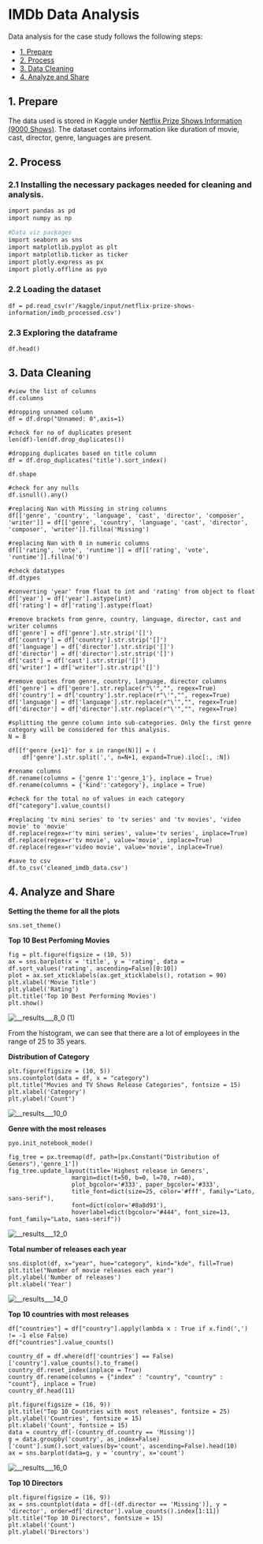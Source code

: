# IMDb Data Analysis

Data analysis for the case study follows the following steps:

* [1. Prepare](#1-prepare)
* [2. Process](#2-process)
* [3. Data Cleaning](#3-data-cleaning)
* [4. Analyze and Share](#4-analyze-and-share)

## 1. Prepare
The data used is stored in Kaggle under [Netflix Prize Shows Information (9000 Shows)](https://www.kaggle.com/datasets/akashguna/netflix-prize-shows-information). The dataset contains information like duration of movie, cast, director, genre, languages are present.

## 2. Process

### 2.1 Installing the necessary packages needed for cleaning and analysis.

```bash
import pandas as pd
import numpy as np

#Data viz packages
import seaborn as sns
import matplotlib.pyplot as plt
import matplotlib.ticker as ticker
import plotly.express as px
import plotly.offline as pyo
```

### 2.2 Loading the dataset
```
df = pd.read_csv(r'/kaggle/input/netflix-prize-shows-information/imdb_processed.csv')
```

### 2.3 Exploring the dataframe
```
df.head()
```

## 3. Data Cleaning
```
#view the list of columns
df.columns
```
```
#dropping unnamed column
df = df.drop("Unnamed: 0",axis=1)
```
```
#check for no of duplicates present
len(df)-len(df.drop_duplicates())
```
```
#dropping duplicates based on title column
df = df.drop_duplicates('title').sort_index()
```
```
df.shape
```
```
#check for any nulls
df.isnull().any()
```
```
#replacing Nan with Missing in string columns
df[['genre', 'country', 'language', 'cast', 'director', 'composer', 'writer']] = df[['genre', 'country', 'language', 'cast', 'director', 'composer', 'writer']].fillna('Missing')
```
```
#replacing Nan with 0 in numeric columns
df[['rating', 'vote', 'runtime']] = df[['rating', 'vote', 'runtime']].fillna('0')
```
```
#check datatypes
df.dtypes
```
```
#converting 'year' from float to int and 'rating' from object to float
df['year'] = df['year'].astype(int)
df['rating'] = df['rating'].astype(float)
```
```
#remove brackets from genre, country, language, director, cast and writer columns
df['genre'] = df['genre'].str.strip('[]')
df['country'] = df['country'].str.strip('[]')
df['language'] = df['director'].str.strip('[]')
df['director'] = df['director'].str.strip('[]')
df['cast'] = df['cast'].str.strip('[]')
df['writer'] = df['writer'].str.strip('[]')
```
```
#remove quotes from genre, country, language, director columns
df['genre'] = df['genre'].str.replace(r"\'","", regex=True)
df['country'] = df['country'].str.replace(r"\'","", regex=True)
df['language'] = df['language'].str.replace(r"\'","", regex=True)
df['director'] = df['director'].str.replace(r"\'","", regex=True)
```
```
#splitting the genre column into sub-categories. Only the first genre category will be considered for this analysis.
N = 8

df[[f'genre {x+1}' for x in range(N)]] = (
    df['genre'].str.split(',', n=N+1, expand=True).iloc[:, :N])
```
```
#rename columns
df.rename(columns = {'genre 1':'genre_1'}, inplace = True)
df.rename(columns = {'kind':'category'}, inplace = True)
```
```
#check for the total no of values in each category
df["category"].value_counts()
```
```
#replacing 'tv mini series' to 'tv series' and 'tv movies', 'video movie' to 'movie'
df.replace(regex=r'tv mini series', value='tv series', inplace=True)
df.replace(regex=r'tv movie', value='movie', inplace=True)
df.replace(regex=r'video movie', value='movie', inplace=True)
```
```
#save to csv
df.to_csv('cleaned_imdb_data.csv')
```

 ## 4. Analyze and Share
  **Setting the theme for all the plots**
```
sns.set_theme()
```
  **Top 10 Best Perfoming Movies**
```
fig = plt.figure(figsize = (10, 5))
ax = sns.barplot(x = 'title', y = 'rating', data = df.sort_values('rating', ascending=False)[0:10])
plot = ax.set_xticklabels(ax.get_xticklabels(), rotation = 90)
plt.xlabel('Movie Title')
plt.ylabel('Rating')
plt.title('Top 10 Best Performing Movies')
plt.show()
```
  ![__results___8_0 (1)](https://user-images.githubusercontent.com/116041695/215379406-97e986c1-113f-4fc9-be0e-5efc96b8a597.png)

From the histogram, we can see that there are a lot of employees in the range of 25 to 35 years.

 **Distribution of Category**
```
plt.figure(figsize = (10, 5))
sns.countplot(data = df, x = "category")
plt.title("Movies and TV Shows Release Categories", fontsize = 15)
plt.xlabel('Category')
plt.ylabel('Count')
```
![__results___10_0](https://user-images.githubusercontent.com/116041695/215379457-d9b3e9c5-1d12-4a4c-97ab-9ebcb2581051.png)


**Genre with the most releases**

```
pyo.init_notebook_mode()

fig_tree = px.treemap(df, path=[px.Constant("Distribution of Geners"),'genre_1'])
fig_tree.update_layout(title='Highest release in Geners',
                  margin=dict(t=50, b=0, l=70, r=40),
                  plot_bgcolor='#333', paper_bgcolor='#333',
                  title_font=dict(size=25, color='#fff', family="Lato, sans-serif"),
                  font=dict(color='#8a8d93'),
                  hoverlabel=dict(bgcolor="#444", font_size=13, font_family="Lato, sans-serif"))
```
![__results___12_0](https://user-images.githubusercontent.com/116041695/215379501-029e3c96-482a-481b-a1c1-69bbc9f90f9b.png)

**Total number of releases each year**
```
sns.displot(df, x="year", hue="category", kind="kde", fill=True)
plt.title("Number of movie releases each year")
plt.ylabel('Number of releases')
plt.xlabel('Year')
```
![__results___14_0](https://user-images.githubusercontent.com/116041695/215379532-74933a7d-bb43-40a9-9d57-00b5f4fcd05e.png)

**Top 10 countries with most releases**

```
df["countries"] = df["country"].apply(lambda x : True if x.find(',') != -1 else False)
df["countries"].value_counts()
```
```
country_df = df.where(df['countries'] == False)['country'].value_counts().to_frame()
country_df.reset_index(inplace = True)
country_df.rename(columns = {"index" : "country", "country" : "count"}, inplace = True)
country_df.head(11)
```
```
plt.figure(figsize = (16, 9))
plt.title("Top 10 Countries with most releases", fontsize = 25)
plt.ylabel('Countries', fontsize = 15)
plt.xlabel('Count', fontsize = 15)
data = country_df[-(country_df.country == 'Missing')]
g = data.groupby('country', as_index=False)['count'].sum().sort_values(by='count', ascending=False).head(10)
ax = sns.barplot(data=g, y = 'country', x='count')
```
![__results___16_0](https://user-images.githubusercontent.com/116041695/215379559-92e5d8aa-ab57-4abf-a255-00dce1eeccad.png)

**Top 10 Directors**

```
plt.figure(figsize = (16, 9))
ax = sns.countplot(data = df[-(df.director == 'Missing')], y = 'director', order=df['director'].value_counts().index[1:11])
plt.title("Top 10 Directors", fontsize = 15)
plt.xlabel('Count')
plt.ylabel('Directors')
```

